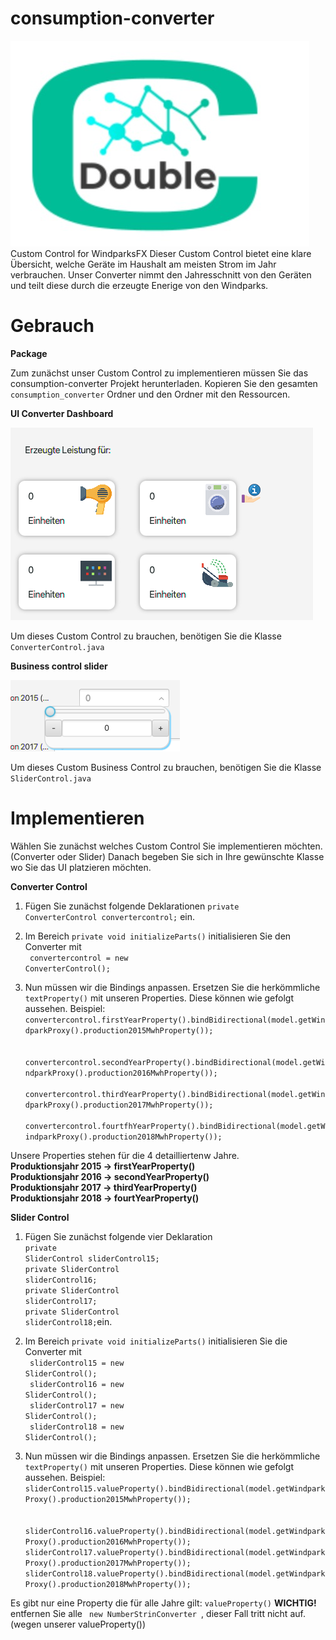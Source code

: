 # consumption-converter
![Screenshot](logo_converter.jpeg) <br>
Custom Control for WindparksFX
Dieser Custom Control bietet eine klare Übersicht, welche Geräte im Haushalt am meisten Strom im Jahr verbrauchen. Unser Converter nimmt den Jahresschnitt von den Geräten und teilt diese durch die erzeugte Enerige von den Windparks.

# Gebrauch

**Package**

Zum zunächst unser Custom Control zu implementieren müssen Sie das consumption-converter Projekt herunterladen. Kopieren Sie den gesamten <code>consumption_converter</code> Ordner und den Ordner mit den Ressourcen.

**UI Converter Dashboard**<br>

![Screenshot](converter_info.png) <br>

Um dieses Custom Control zu brauchen, benötigen Sie die Klasse <code>ConverterControl.java</code><br>

**Business control slider**<br>

![Screenshot](slider_info.png) <br>

Um dieses Custom Business Control zu brauchen, benötigen Sie die Klasse <code>SliderControl.java</code><br>

# Implementieren

Wählen Sie zunächst welches Custom Control Sie implementieren möchten. (Converter oder Slider)
Danach begeben Sie sich in Ihre gewünschte Klasse wo Sie das UI platzieren möchten.

**Converter Control**
1. Fügen Sie zunächst folgende Deklarationen
<code>private ConverterControl convertercontrol;</code> ein.<br>

2. Im Bereich <code>private void initializeParts()</code> initialisieren Sie den Converter mit <br>
<code> convertercontrol = new ConverterControl(); </code><br> 

3. Nun müssen wir die Bindings anpassen. Ersetzen Sie die herkömmliche <code>textProperty()</code> mit unseren Properties.
Diese können wie gefolgt aussehen.
Beispiel: 
<code>      convertercontrol.firstYearProperty().bindBidirectional(model.getWindparkProxy().production2015MwhProperty()); </code> <br>
    <code>  convertercontrol.secondYearProperty().bindBidirectional(model.getWindparkProxy().production2016MwhProperty()); </code>
   <code>     convertercontrol.thirdYearProperty().bindBidirectional(model.getWindparkProxy().production2017MwhProperty()); </code>
     <code>   convertercontrol.fourtfhYearProperty().bindBidirectional(model.getWindparkProxy().production2018MwhProperty()); </code>
 
 Unsere Properties stehen für die 4 detailliertenw Jahre. <br>
 **Produktionsjahr 2015 -> firstYearProperty() <br>
 Produktionsjahr 2016 -> secondYearProperty()<br>
 Produktionsjahr 2017 -> thirdYearProperty()<br>
 Produktionsjahr 2018 -> fourtYearProperty()** <br>
 
 **Slider Control**
1. Fügen Sie zunächst folgende vier Deklaration <br>
<code>private SliderControl sliderControl15;</code> <br>
<code>private SliderControl sliderControl16;</code> <br>
<code>private SliderControl sliderControl17;</code> <br>
<code>private SliderControl sliderControl18;</code>ein. <br>

2. Im Bereich <code>private void initializeParts()</code> initialisieren Sie die Converter mit <br>
<code> sliderControl15 = new SliderControl(); </code><br>
<code> sliderControl16 = new SliderControl(); </code><br>
<code> sliderControl17 = new SliderControl(); </code><br>
<code> sliderControl18 = new SliderControl(); </code><br>

3. Nun müssen wir die Bindings anpassen. Ersetzen Sie die herkömmliche <code>textProperty()</code> mit unseren Properties.
Diese können wie gefolgt aussehen.
Beispiel: 
<code>sliderControl15.valueProperty().bindBidirectional(model.getWindparkProxy().production2015MwhProperty()); </code> <br>
    <code>  sliderControl16.valueProperty().bindBidirectional(model.getWindparkProxy().production2016MwhProperty());</code>
   <code>     sliderControl17.valueProperty().bindBidirectional(model.getWindparkProxy().production2017MwhProperty());</code>
     <code>   sliderControl18.valueProperty().bindBidirectional(model.getWindparkProxy().production2018MwhProperty()); </code>
 
 Es gibt nur eine Property die für alle Jahre gilt: <code>valueProperty()</code>
 **WICHTIG!**
 entfernen Sie alle <code> new NumberStrinConverter </code>, dieser Fall tritt nicht auf. (wegen unserer valueProperty()) 
 
 
 
 
